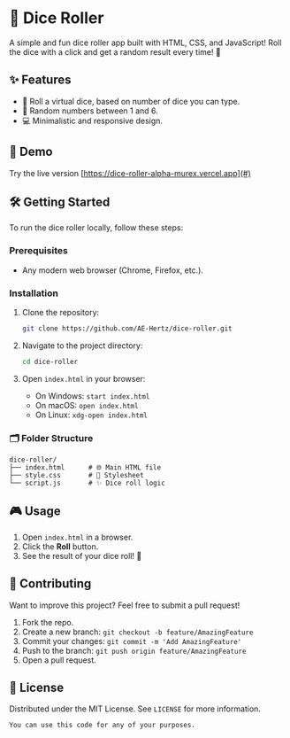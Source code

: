 
# 🎲 Dice Roller

A simple and fun dice roller app built with HTML, CSS, and JavaScript! Roll the dice with a click and get a random result every time! 🎉

## ✨ Features

- 🎲 Roll a virtual dice, based on number of dice you can type.
- 🎯 Random numbers between 1 and 6.
- 💻 Minimalistic and responsive design.

## 🚀 Demo

Try the live version [https://dice-roller-alpha-murex.vercel.app](#)

## 🛠️ Getting Started

To run the dice roller locally, follow these steps:

### Prerequisites

- Any modern web browser (Chrome, Firefox, etc.).

### Installation

1. Clone the repository:

   ```bash
   git clone https://github.com/AE-Hertz/dice-roller.git
   ```

2. Navigate to the project directory:

   ```bash
   cd dice-roller
   ```

3. Open `index.html` in your browser:

   - On Windows: `start index.html`
   - On macOS: `open index.html`
   - On Linux: `xdg-open index.html`

### 🗂️ Folder Structure

```plaintext
dice-roller/
├── index.html      # 🌐 Main HTML file
├── style.css       # 🎨 Stylesheet
└── script.js       # ✨ Dice roll logic
```

## 🎮 Usage

1. Open `index.html` in a browser.
2. Click the **Roll** button.
3. See the result of your dice roll! 🎲

## 🤝 Contributing

Want to improve this project? Feel free to submit a pull request!

1. Fork the repo.
2. Create a new branch: `git checkout -b feature/AmazingFeature`
3. Commit your changes: `git commit -m 'Add AmazingFeature'`
4. Push to the branch: `git push origin feature/AmazingFeature`
5. Open a pull request.

## 📝 License

Distributed under the MIT License. See `LICENSE` for more information.
```
You can use this code for any of your purposes.
```
